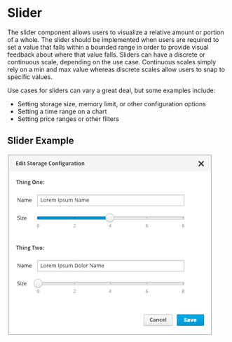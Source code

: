 # Slider

The slider component allows users to visualize a relative amount or portion of a whole. The slider should be implemented when users are required to set a value that falls within a bounded range in order to provide visual feedback about where that value falls. Sliders can have a discrete or continuous scale, depending on the use case. Continuous scales simply rely on a min and max value whereas discrete scales allow users to snap to specific values.

Use cases for sliders can vary a great deal, but some examples include:
  - Setting storage size, memory limit, or other configuration options
  - Setting a time range on a chart
  - Setting price ranges or other filters

## Slider Example
![Image of Slider](./img/Slider-02.png)

